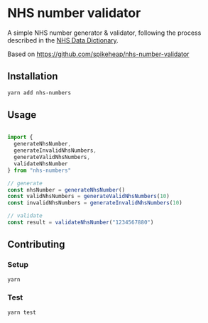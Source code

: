 # NHS number validator


A simple NHS number generator & validator, following the process described in the [NHS Data Dictionary](http://www.datadictionary.nhs.uk/data_dictionary/attributes/n/nhs/nhs_number_de.asp?shownav=0?query=%22nhs+number%22&rank=100&shownav=1).

Based on https://github.com/spikeheap/nhs-number-validator

## Installation

```sh
yarn add nhs-numbers
```

## Usage

```javascript

import {
  generateNhsNumber,
  generateInvalidNhsNumbers,
  generateValidNhsNumbers,
  validateNhsNumber
} from "nhs-numbers"

// generate
const nhsNumber = generateNhsNumber()
const validNhsNumbers = generateValidNhsNumbers(10)
const invalidNhsNumbers = generateInvalidNhsNumbers(10)

// validate
const result = validateNhsNumber("1234567880")
```

## Contributing

### Setup

```sh
yarn
```

### Test

```sh
yarn test
```
